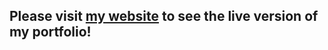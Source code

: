 ## Please visit [my website](https://kayla-mir.herokuapp.com/) to see the live version of my portfolio!
